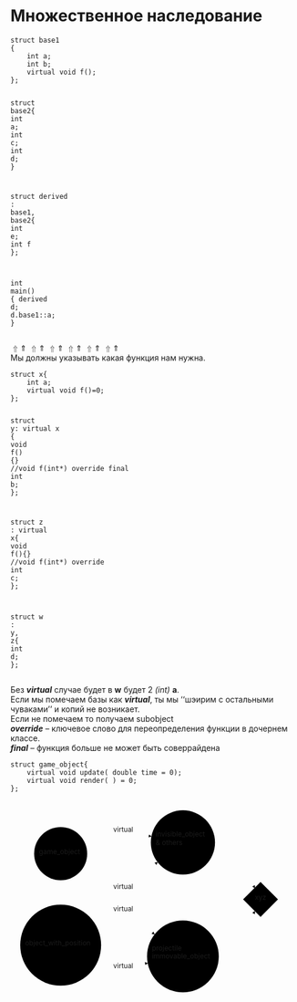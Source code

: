 <h1 id="множественное--наследование">Множественное  наследование</h1>
<pre class=" language-c"><code class="prism ++ language-c"><span class="token keyword">struct</span> base1
<span class="token punctuation">{</span>
	<span class="token keyword">int</span> a<span class="token punctuation">;</span>
	<span class="token keyword">int</span> b<span class="token punctuation">;</span>
	virtual <span class="token keyword">void</span> <span class="token function">f</span><span class="token punctuation">(</span><span class="token punctuation">)</span><span class="token punctuation">;</span>
<span class="token punctuation">}</span><span class="token punctuation">;</span>

<span class="token keyword">struct</span> base2<span class="token punctuation">{</span>
	<span class="token keyword">int</span> a<span class="token punctuation">;</span>
	<span class="token keyword">int</span> c<span class="token punctuation">;</span>
	<span class="token keyword">int</span> d<span class="token punctuation">;</span>
<span class="token punctuation">}</span>

<span class="token keyword">struct</span> derived <span class="token punctuation">:</span> base1<span class="token punctuation">,</span> base2<span class="token punctuation">{</span>
	<span class="token keyword">int</span> e<span class="token punctuation">;</span>
	<span class="token keyword">int</span> f
<span class="token punctuation">}</span><span class="token punctuation">;</span>

<span class="token keyword">int</span> <span class="token function">main</span><span class="token punctuation">(</span><span class="token punctuation">)</span>
<span class="token punctuation">{</span>
	derived d<span class="token punctuation">;</span>
	d<span class="token punctuation">.</span>base1<span class="token punctuation">:</span><span class="token punctuation">:</span>a<span class="token punctuation">;</span>
<span class="token punctuation">}</span>
</code></pre>
<p><span class="katex--inline"><span class="katex"><span class="katex-mathml"><math><semantics><mrow><mo>⇑</mo></mrow><annotation encoding="application/x-tex">\Uparrow</annotation></semantics></math></span><span class="katex-html" aria-hidden="true"><span class="strut" style="height: 0.69444em;"></span><span class="strut bottom" style="height: 0.8888799999999999em; vertical-align: -0.19444em;"></span><span class="base"><span class="mrel">⇑</span></span></span></span></span> <span class="katex--inline"><span class="katex"><span class="katex-mathml"><math><semantics><mrow><mo>⇑</mo></mrow><annotation encoding="application/x-tex">\Uparrow</annotation></semantics></math></span><span class="katex-html" aria-hidden="true"><span class="strut" style="height: 0.69444em;"></span><span class="strut bottom" style="height: 0.8888799999999999em; vertical-align: -0.19444em;"></span><span class="base"><span class="mrel">⇑</span></span></span></span></span> <span class="katex--inline"><span class="katex"><span class="katex-mathml"><math><semantics><mrow><mo>⇑</mo></mrow><annotation encoding="application/x-tex">\Uparrow</annotation></semantics></math></span><span class="katex-html" aria-hidden="true"><span class="strut" style="height: 0.69444em;"></span><span class="strut bottom" style="height: 0.8888799999999999em; vertical-align: -0.19444em;"></span><span class="base"><span class="mrel">⇑</span></span></span></span></span> <span class="katex--inline"><span class="katex"><span class="katex-mathml"><math><semantics><mrow><mo>⇑</mo></mrow><annotation encoding="application/x-tex">\Uparrow</annotation></semantics></math></span><span class="katex-html" aria-hidden="true"><span class="strut" style="height: 0.69444em;"></span><span class="strut bottom" style="height: 0.8888799999999999em; vertical-align: -0.19444em;"></span><span class="base"><span class="mrel">⇑</span></span></span></span></span> <span class="katex--inline"><span class="katex"><span class="katex-mathml"><math><semantics><mrow><mo>⇑</mo></mrow><annotation encoding="application/x-tex">\Uparrow</annotation></semantics></math></span><span class="katex-html" aria-hidden="true"><span class="strut" style="height: 0.69444em;"></span><span class="strut bottom" style="height: 0.8888799999999999em; vertical-align: -0.19444em;"></span><span class="base"><span class="mrel">⇑</span></span></span></span></span> <span class="katex--inline"><span class="katex"><span class="katex-mathml"><math><semantics><mrow><mo>⇑</mo></mrow><annotation encoding="application/x-tex">\Uparrow</annotation></semantics></math></span><span class="katex-html" aria-hidden="true"><span class="strut" style="height: 0.69444em;"></span><span class="strut bottom" style="height: 0.8888799999999999em; vertical-align: -0.19444em;"></span><span class="base"><span class="mrel">⇑</span></span></span></span></span><br>
Мы должны указывать какая функция нам нужна.</p>
<pre class=" language-c"><code class="prism ++ language-c"><span class="token keyword">struct</span> x<span class="token punctuation">{</span>
	<span class="token keyword">int</span> a<span class="token punctuation">;</span>
	virtual <span class="token keyword">void</span> <span class="token function">f</span><span class="token punctuation">(</span><span class="token punctuation">)</span><span class="token operator">=</span><span class="token number">0</span><span class="token punctuation">;</span>
<span class="token punctuation">}</span><span class="token punctuation">;</span>

<span class="token keyword">struct</span> y<span class="token punctuation">:</span> virtual x <span class="token punctuation">{</span>
    <span class="token keyword">void</span> <span class="token function">f</span><span class="token punctuation">(</span><span class="token punctuation">)</span> <span class="token punctuation">{</span><span class="token punctuation">}</span>
    <span class="token comment">//void f(int*) override final</span>
	<span class="token keyword">int</span> b<span class="token punctuation">;</span>
<span class="token punctuation">}</span><span class="token punctuation">;</span>

<span class="token keyword">struct</span> z <span class="token punctuation">:</span> virtual x<span class="token punctuation">{</span>
    <span class="token keyword">void</span> <span class="token function">f</span><span class="token punctuation">(</span><span class="token punctuation">)</span><span class="token punctuation">{</span><span class="token punctuation">}</span>
     <span class="token comment">//void f(int*) override</span>
	<span class="token keyword">int</span> c<span class="token punctuation">;</span>
<span class="token punctuation">}</span><span class="token punctuation">;</span>

<span class="token keyword">struct</span> w <span class="token punctuation">:</span> y<span class="token punctuation">,</span> z<span class="token punctuation">{</span>
	<span class="token keyword">int</span> d<span class="token punctuation">;</span>
<span class="token punctuation">}</span><span class="token punctuation">;</span>
</code></pre>
<p>Без  <em><strong>virtual</strong></em> случае будет в <strong>w</strong> будет 2 <em>(int)</em> <strong>a</strong>.<br>
Если мы помечаем базы как <em><strong>virtual</strong></em>, ты мы ‘‘шэирим с остальными чуваками’’ и копий не возникает.<br>
Если  не помечаем то получаем subobject<br>
<em><strong>override</strong></em> – ключевое слово для переопределения функции в дочернем классе.<br>
<em><strong>final</strong></em> – функция больше не может быть соверрайдена</p>
<pre class=" language-c"><code class="prism ++ language-c"><span class="token keyword">struct</span> game_object<span class="token punctuation">{</span>
	virtual <span class="token keyword">void</span> <span class="token function">update</span><span class="token punctuation">(</span> <span class="token keyword">double</span> time <span class="token operator">=</span> <span class="token number">0</span><span class="token punctuation">)</span><span class="token punctuation">;</span>
	virtual <span class="token keyword">void</span> <span class="token function">render</span><span class="token punctuation">(</span> <span class="token punctuation">)</span> <span class="token operator">=</span> <span class="token number">0</span><span class="token punctuation">;</span>
<span class="token punctuation">}</span><span class="token punctuation">;</span>
</code></pre>
<div class="mermaid"><svg xmlns="http://www.w3.org/2000/svg" id="mermaid-svg-KPHZxfGRWnBcQa7Y" height="100%" viewBox="0 0 589.265625 433.0546875" style="max-width:589.265625px;"><g><g class="output"><g class="clusters"></g><g class="edgePaths"><g class="edgePath" style="opacity: 1;"><path class="path" d="M154.41363051259992,90.75856130260449L233.28125,62.8984375L289.3350030359294,73.57188998934583" marker-end="url(#arrowhead120)" style="fill:none"></path><defs><marker id="arrowhead120" viewBox="0 0 10 10" refX="9" refY="5" markerUnits="strokeWidth" markerWidth="8" markerHeight="6" orient="auto"><path d="M 0 0 L 10 5 L 0 10 z" class="arrowheadPath" style="stroke-width: 1px; stroke-dasharray: 1px, 0px;"></path></marker></defs></g><g class="edgePath" style="opacity: 1;"><path class="path" d="M143.61030246944424,145.2559598066402L233.28125,225.66015625L295.90486588445265,274.2713279748081" marker-end="url(#arrowhead121)" style="fill:none"></path><defs><marker id="arrowhead121" viewBox="0 0 10 10" refX="9" refY="5" markerUnits="strokeWidth" markerWidth="8" markerHeight="6" orient="auto"><path d="M 0 0 L 10 5 L 0 10 z" class="arrowheadPath" style="stroke-width: 1px; stroke-dasharray: 1px, 0px;"></path></marker></defs></g><g class="edgePath" style="opacity: 1;"><path class="path" d="M181.38199786400264,324.08837388548403L233.28125,342.421875L281.73714217411197,333.19516608333316" marker-end="url(#arrowhead122)" style="fill:none"></path><defs><marker id="arrowhead122" viewBox="0 0 10 10" refX="9" refY="5" markerUnits="strokeWidth" markerWidth="8" markerHeight="6" orient="auto"><path d="M 0 0 L 10 5 L 0 10 z" class="arrowheadPath" style="stroke-width: 1px; stroke-dasharray: 1px, 0px;"></path></marker></defs></g><g class="edgePath" style="opacity: 1;"><path class="path" d="M164.90502415078626,240.97026444710968L233.28125,179.66015625L302.01455205414936,126.30638064668366" marker-end="url(#arrowhead123)" style="fill:none"></path><defs><marker id="arrowhead123" viewBox="0 0 10 10" refX="9" refY="5" markerUnits="strokeWidth" markerWidth="8" markerHeight="6" orient="auto"><path d="M 0 0 L 10 5 L 0 10 z" class="arrowheadPath" style="stroke-width: 1px; stroke-dasharray: 1px, 0px;"></path></marker></defs></g><g class="edgePath" style="opacity: 1;"><path class="path" d="M419.96875,85.8984375L452.703125,85.8984375L501.73478203174847,179.62849921825153" marker-end="url(#arrowhead124)" style="fill:none"></path><defs><marker id="arrowhead124" viewBox="0 0 10 10" refX="9" refY="5" markerUnits="strokeWidth" markerWidth="8" markerHeight="6" orient="auto"><path d="M 0 0 L 10 5 L 0 10 z" class="arrowheadPath" style="stroke-width: 1px; stroke-dasharray: 1px, 0px;"></path></marker></defs></g><g class="edgePath" style="opacity: 1;"><path class="path" d="M427.703125,319.421875L452.703125,319.421875L501.73478203174847,226.69181328174847" marker-end="url(#arrowhead125)" style="fill:none"></path><defs><marker id="arrowhead125" viewBox="0 0 10 10" refX="9" refY="5" markerUnits="strokeWidth" markerWidth="8" markerHeight="6" orient="auto"><path d="M 0 0 L 10 5 L 0 10 z" class="arrowheadPath" style="stroke-width: 1px; stroke-dasharray: 1px, 0px;"></path></marker></defs></g></g><g class="edgeLabels"><g class="edgeLabel" transform="translate(233.28125,62.8984375)" style="opacity: 1;"><g transform="translate(-22.15625,-13)" class="label"><foreignObject width="44.3125" height="26"><div xmlns="http://www.w3.org/1999/xhtml" style="display: inline-block; white-space: nowrap;"><span class="edgeLabel">virtual</span></div></foreignObject></g></g><g class="edgeLabel" transform="translate(233.28125,225.66015625)" style="opacity: 1;"><g transform="translate(-22.15625,-13)" class="label"><foreignObject width="44.3125" height="26"><div xmlns="http://www.w3.org/1999/xhtml" style="display: inline-block; white-space: nowrap;"><span class="edgeLabel">virtual</span></div></foreignObject></g></g><g class="edgeLabel" transform="translate(233.28125,342.421875)" style="opacity: 1;"><g transform="translate(-22.15625,-13)" class="label"><foreignObject width="44.3125" height="26"><div xmlns="http://www.w3.org/1999/xhtml" style="display: inline-block; white-space: nowrap;"><span class="edgeLabel">virtual</span></div></foreignObject></g></g><g class="edgeLabel" transform="translate(233.28125,179.66015625)" style="opacity: 1;"><g transform="translate(-22.15625,-13)" class="label"><foreignObject width="44.3125" height="26"><div xmlns="http://www.w3.org/1999/xhtml" style="display: inline-block; white-space: nowrap;"><span class="edgeLabel">virtual</span></div></foreignObject></g></g><g class="edgeLabel" transform="" style="opacity: 1;"><g transform="translate(0,0)" class="label"><foreignObject width="0" height="0"><div xmlns="http://www.w3.org/1999/xhtml" style="display: inline-block; white-space: nowrap;"><span class="edgeLabel"></span></div></foreignObject></g></g><g class="edgeLabel" transform="" style="opacity: 1;"><g transform="translate(0,0)" class="label"><foreignObject width="0" height="0"><div xmlns="http://www.w3.org/1999/xhtml" style="display: inline-block; white-space: nowrap;"><span class="edgeLabel"></span></div></foreignObject></g></g></g><g class="nodes"><g class="node" id="A" transform="translate(103.0625,108.8984375)" style="opacity: 1;"><circle x="-54.4609375" y="-23" r="54.4609375"></circle><g class="label" transform="translate(0,0)"><g transform="translate(-44.4609375,-13)"><foreignObject width="88.921875" height="26"><div xmlns="http://www.w3.org/1999/xhtml" style="display: inline-block; white-space: nowrap;">game_object</div></foreignObject></g></g></g><g class="node" id="B" transform="translate(354.0703125,85.8984375)" style="opacity: 1;"><circle x="-65.8984375" y="-36" r="65.8984375"></circle><g class="label" transform="translate(0,0)"><g transform="translate(-55.8984375,-26)"><foreignObject width="111.796875" height="52"><div xmlns="http://www.w3.org/1999/xhtml" style="display: inline-block; white-space: nowrap;">invisible_object <br> &amp; others</div></foreignObject></g></g></g><g class="node" id="C" transform="translate(354.0703125,319.421875)" style="opacity: 1;"><circle x="-73.6328125" y="-36" r="73.6328125"></circle><g class="label" transform="translate(0,0)"><g transform="translate(-63.6328125,-26)"><foreignObject width="127.265625" height="52"><div xmlns="http://www.w3.org/1999/xhtml" style="display: inline-block; white-space: nowrap;">projectile<br>immovable_object</div></foreignObject></g></g></g><g class="node" id="Z" transform="translate(103.0625,296.421875)" style="opacity: 1;"><circle x="-83.0625" y="-23" r="83.0625"></circle><g class="label" transform="translate(0,0)"><g transform="translate(-73.0625,-13)"><foreignObject width="146.125" height="26"><div xmlns="http://www.w3.org/1999/xhtml" style="display: inline-block; white-space: nowrap;">object_with_position</div></foreignObject></g></g></g><g class="node" id="D" transform="translate(513.484375,202.66015625)" style="opacity: 1;"><polygon points="35.78125,0 71.5625,-35.78125 35.78125,-71.5625 0,-35.78125" rx="5" ry="5" transform="translate(-35.78125,35.78125)"></polygon><g class="label" transform="translate(0,0)"><g transform="translate(-11.7265625,-13)"><foreignObject width="23.453125" height="26"><div xmlns="http://www.w3.org/1999/xhtml" style="display: inline-block; white-space: nowrap;">xyz</div></foreignObject></g></g></g></g></g></g></svg></div>

